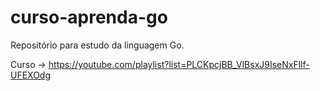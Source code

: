 # curso-aprenda-go

Repositório para estudo da linguagem Go.

Curso -> https://youtube.com/playlist?list=PLCKpcjBB_VlBsxJ9IseNxFllf-UFEXOdg
